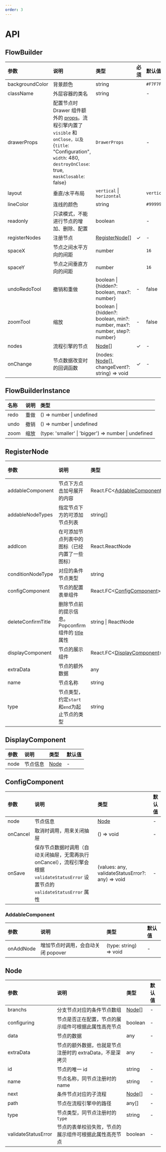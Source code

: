 ```yaml
---
order: 3
---
```


# API

## FlowBuilder

| 参数            | 说明                                                                                                                                                                                                                 | 类型                                                                     | 必须 | 默认值     |
| :-------------- | :------------------------------------------------------------------------------------------------------------------------------------------------------------------------------------------------------------------- | :----------------------------------------------------------------------- | :--- | :--------- |
| backgroundColor | 背景颜色                                                                                                                                                                                                             | string                                                                   |      | `#F7F7F7`  |
| className       | 外层容器的类名                                                                                                                                                                                                       | string                                                                   |      | -          |
| drawerProps     | 配置节点时 Drawer 组件额外的 [props](https://ant.design/components/drawer/#API)。流程引擎内置了 `visible` 和 `onClose，以及` {`title`: "Configuration", `width`: 480, `destroyOnClose`: true, `maskClosable`: false} | `DrawerProps`                                                            |      | -          |
| layout          | 垂直/水平布局                                                                                                                                                                                                        | `vertical` \| `horizontal`                                               |      | `vertical` |
| lineColor       | 连线的颜色                                                                                                                                                                                                           | string                                                                   |      | `#999999`  |
| readonly        | 只读模式，不能进行节点的增加、删除、配置                                                                                                                                                                             | boolean                                                                  |      | -          |
| registerNodes   | 注册节点                                                                                                                                                                                                             | [RegisterNode](#registernode)[]                                          | ✓    | -          |
| spaceX          | 节点之间水平方向的间距                                                                                                                                                                                               | number                                                                   |      | `16`       |
| spaceY          | 节点之间垂直方向的间距                                                                                                                                                                                               | number                                                                   |      | `16`       |
| undoRedoTool    | 撤销和重做                                                                                                                                                                                                           | boolean \| {hidden?: boolean, max?: number}                              | -    | false      |
| zoomTool        | 缩放                                                                                                                                                                                                                 | boolean \| {hidden?: boolean, min?: number, max?: number, step?: number} | -    | false      |
| nodes           | 流程引擎的节点                                                                                                                                                                                                       | [Node](#node)[]                                                          | ✓    | -          |
| onChange        | 节点数据改变时的回调函数                                                                                                                                                                                             | (nodes: [Node](#node)[], changeEvent?: string) => void                   | ✓    | -          |

## FlowBuilderInstance

| 名称 | 说明 | 类型                                                 |
| :--- | :--- | :--------------------------------------------------- |
| redo | 重做 | () => number \| undefined                            |
| undo | 撤销 | () => number \| undefined                            |
| zoom | 缩放 | (type: 'smaller' \| 'bigger') => number \| undefined |

## RegisterNode

| 参数               | 说明                                                                                                | 类型                                              | 必须 | 默认值                              |
| :----------------- | :-------------------------------------------------------------------------------------------------- | :------------------------------------------------ | :--- | :---------------------------------- |
| addableComponent   | 节点下方点击加号展开的内容                                                                          | React.FC\<[AddableComponent](#addablecomponent)\> |      | -                                   |
| addableNodeTypes   | 指定节点下方的可添加节点列表                                                                        | string[]                                          |      | -                                   |
| addIcon            | 在可添加节点列表中的图标（已经内置了一些图标）                                                      | React.ReactNode                                   |      | -                                   |
| conditionNodeType  | 对应的条件节点类型                                                                                  | string                                            |      | -                                   |
| configComponent    | 节点的配置表单组件                                                                                  | React.FC\<[ConfigComponent](#configcomponent)\>   |      | -                                   |
| deleteConfirmTitle | 删除节点前的提示信息。Popconfirm 组件的 [title](https://ant.design/components/popconfirm/#API) 属性 | string \| ReactNode                               |      | `Are you sure to delete this node?` |
| displayComponent   | 节点的展示组件                                                                                      | React.FC\<[DisplayComponent](#displaycomponent)\> |      | -                                   |
| extraData          | 节点的额外数据                                                                                      | any                                               |      | -                                   |
| name               | 节点名称                                                                                            | string                                            | ✓    | -                                   |
| type               | 节点类型，约定`start`和`end`为起止节点的类型                                                        | string                                            | ✓    | -                                   |

## DisplayComponent

| 参数 | 说明     | 类型          | 默认值 |
| :--- | :------- | :------------ | :----- |
| node | 节点信息 | [Node](#node) | -      |

## ConfigComponent

| 参数     | 说明                                                                                                                                | 类型                                             | 默认值 |
| :------- | :---------------------------------------------------------------------------------------------------------------------------------- | :----------------------------------------------- | :----- |
| node     | 节点信息                                                                                                                            | [Node](#node)                                    | -      |
| onCancel | 取消时调用，用来关闭抽屉                                                                                                            | () => void                                       | -      |
| onSave   | 保存节点数据时调用（自动关闭抽屉，无需再执行 onCancel），流程引擎会根据 `validateStatusError` 设置节点的 `validateStatusError` 属性 | (values: any, validateStatusError?: any) => void | -      |

### AddableComponent

| 参数      | 说明                               | 类型                   | 默认值 |
| :-------- | :--------------------------------- | :--------------------- | :----- |
| onAddNode | 增加节点时调用，会自动关闭 popover | (type: string) => void | -      |

## Node

| 参数                | 说明                                                     | 类型            | 默认值 |
| :------------------ | :------------------------------------------------------- | :-------------- | :----- |
| branchs             | 分支节点对应的条件节点数组                               | [Node](#node)[] | -      |
| configuring         | 节点是否正在配置，节点的展示组件可根据此属性高亮节点     | boolean         | -      |
| data                | 节点的数据                                               | any             | -      |
| extraData           | 节点的额外数据，也就是节点注册时的 extraData，不是深拷贝 | any             | -      |
| id                  | 节点的唯一 id                                            | string          | -      |
| name                | 节点名称，同节点注册时的 name                            | string          | -      |
| next                | 条件节点对应的子流程                                     | [Node](#node)[] | -      |
| path                | 节点在流程引擎中的路径                                   | any[]           | -      |
| type                | 节点类型，同节点注册时的 `type`                          | string          | -      |
| validateStatusError | 节点的表单校验失败，节点的展示组件可根据此属性高亮节点   | boolean         | -      |
